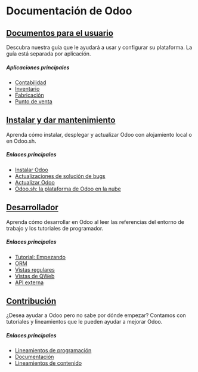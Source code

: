 # Documentación de Odoo

## [Documentos para el usuario](applications.html)

Descubra nuestra guía que le ayudará a usar y configurar su plataforma. La
guía está separada por aplicación.

##### Aplicaciones principales

  * [ Contabilidad ](applications/finance/accounting.html)
  * [ Inventario ](applications/inventory_and_mrp/inventory.html)
  * [ Fabricación ](applications/inventory_and_mrp/manufacturing.html)
  * [ Punto de venta ](applications/sales/point_of_sale.html)

## [Instalar y dar mantenimiento](administration.html)

Aprenda cómo instalar, desplegar y actualizar Odoo con alojamiento local o en
Odoo.sh.

##### Enlaces principales

  * [ Instalar Odoo ]( administration/deployment/install.html )
  * [ Actualizaciones de solución de bugs ](administration/maintain/update.html)
  * [ Actualizar Odoo ](administration/upgrade.html)
  * [ Odoo.sh: la plataforma de Odoo en la nube ](administration/odoo_sh/overview/introduction.html)

## [Desarrollador](developer.html)

Aprenda cómo desarrollar en Odoo al leer las referencias del entorno de
trabajo y los tutoriales de programador.

##### Enlaces principales

  * [ Tutorial: Empezando ](developer/tutorials/getting_started.html)
  * [ ORM ](developer/reference/backend/orm.html)
  * [ Vistas regulares ](developer/reference/backend/views.html)
  * [ Vistas de QWeb ](developer/reference/frontend/qweb.html)
  * [ API externa ](developer/api/external_api.html)

## [Contribución](contributing.html)

¿Desea ayudar a Odoo pero no sabe por dónde empezar? Contamos con tutoriales y
lineamientos que le pueden ayudar a mejorar Odoo.

##### Enlaces principales

  * [ Lineamientos de programación ](contributing/development/coding_guidelines.html)
  * [ Documentación ](contributing/documentation.html)
  * [ Lineamientos de contenido ](contributing/documentation/content_guidelines.html)

